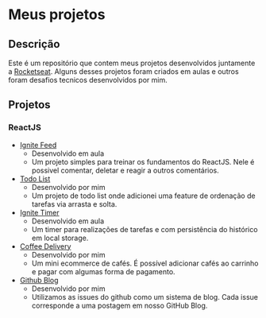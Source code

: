 # Meus projetos

## Descrição

Este é um repositório que contem meus projetos desenvolvidos juntamente a [Rocketseat](https://www.rocketseat.com.br/). Alguns desses projetos foram criados em aulas e outros foram desafios tecnicos desenvolvidos por mim.

## Projetos

### ReactJS

- [Ignite Feed](reactjs/ignite-feed)
  - Desenvolvido em aula
  - Um projeto simples para treinar os fundamentos do ReactJS. Nele é possivel comentar, deletar e reagir a outros comentários.
- [Todo List](reactjs/todo-list)
  - Desenvolvido por mim
  - Um projeto de todo list onde adicionei uma feature de ordenação de tarefas via arrasta e solta.
- [Ignite Timer](reactjs/ignite-timer)
  - Desenvolvido em aula
  - Um timer para realizações de tarefas e com persistência do histórico em local storage.
- [Coffee Delivery](reactjs/coffee-delivery)
  - Desenvolvido por mim
  - Um mini ecommerce de cafés. É possível adicionar cafés ao carrinho e pagar com algumas forma de pagamento.
- [Github Blog](reactjs/github-blog)
  - Desenvolvido por mim
  - Utilizamos as issues do github como um sistema de blog. Cada issue corresponde a uma postagem em nosso GitHub Blog.
